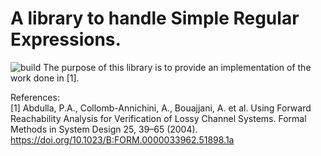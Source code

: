# A library to handle Simple Regular Expressions.
![build](https://github.com/elhusseiniali/sre/workflows/build/badge.svg)
The purpose of this library is to provide an implementation of the work done in [1].  

References:  
[1] Abdulla, P.A., Collomb-Annichini, A., Bouajjani, A. et al. Using Forward Reachability Analysis for Verification of Lossy Channel Systems. Formal Methods in System Design 25, 39–65 (2004). https://doi.org/10.1023/B:FORM.0000033962.51898.1a

